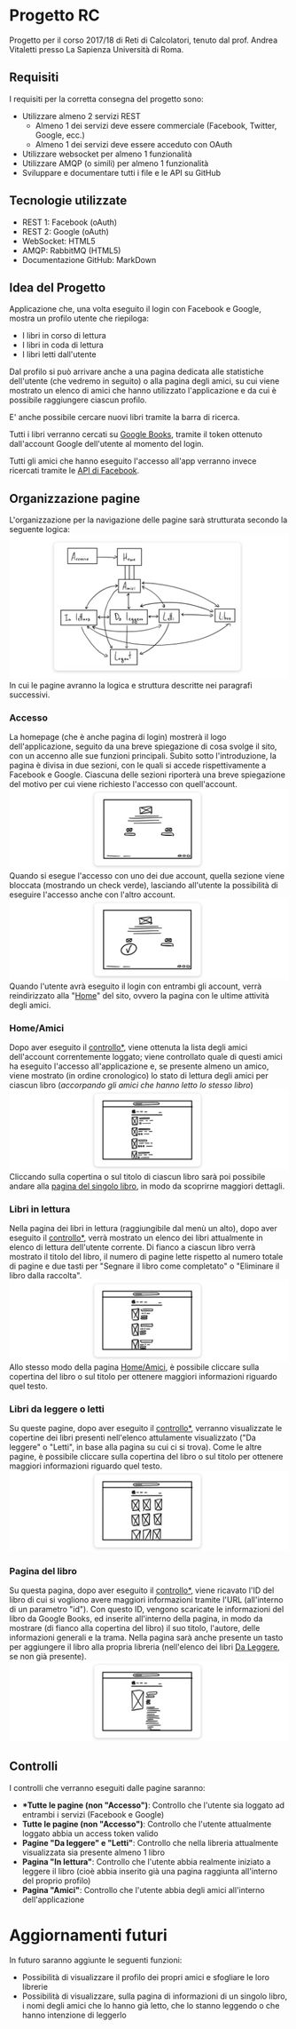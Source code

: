 # Progetto RC

Progetto per il corso 2017/18 di Reti di Calcolatori, tenuto dal prof. Andrea Vitaletti presso La Sapienza Università di Roma.

## Requisiti

I requisiti per la corretta consegna del progetto sono:
- Utilizzare almeno 2 servizi REST
  - Almeno 1 dei servizi deve essere commerciale (Facebook, Twitter, Google, ecc.)
  - Almeno 1 dei servizi deve essere acceduto con OAuth
- Utilizzare websocket per almeno 1 funzionalità
- Utilizzare AMQP (o simili) per almeno 1 funzionalità
- Sviluppare e documentare tutti i file e le API su GitHub

## Tecnologie utilizzate

- REST 1: Facebook (oAuth)
- REST 2: Google (oAuth)
- WebSocket: HTML5
- AMQP: RabbitMQ (HTML5)
- Documentazione GitHub: MarkDown

## Idea del Progetto

Applicazione che, una volta eseguito il login con Facebook e Google, mostra un profilo utente che riepiloga:

- I libri in corso di lettura
- I libri in coda di lettura
- I libri letti dall'utente

Dal profilo si può arrivare anche a una pagina dedicata alle statistiche dell'utente (che vedremo in seguito) o alla pagina degli amici, su cui viene mostrato un elenco di amici che hanno utilizzato l'applicazione e da cui è possibile raggiungere ciascun profilo.

E' anche possibile cercare nuovi libri tramite la barra di ricerca.

Tutti i libri verranno cercati su [Google Books](https://developers.google.com/books/), tramite il token ottenuto dall'account Google dell'utente al momento del login.

Tutti gli amici che hanno eseguito l'accesso all'app verranno invece ricercati tramite le [API di Facebook](https://developers.facebook.com/docs/graph-api/).

## Organizzazione pagine

L'organizzazione per la navigazione delle pagine sarà strutturata secondo la seguente logica:
![Navigazione delle pagine](https://github.com/francescosche/Progetto-RC/blob/master/img/navigazione-pagine.jpg)
In cui le pagine avranno la logica e struttura descritte nei paragrafi successivi.

### Accesso
La homepage (che è anche pagina di login) mostrerà il logo dell'applicazione, seguito da una breve spiegazione di cosa svolge il sito, con un accenno alle sue funzioni principali.
Subito sotto l'introduzione, la pagina è divisa in due sezioni, con le quali si accede rispettivamente a Facebook e Google. Ciascuna delle sezioni riporterà una breve spiegazione del motivo per cui viene richiesto l'accesso con quell'account.
![Pagina di accesso con nessun login fatto](https://github.com/francescosche/Progetto-RC/blob/master/img/accesso-nologin.jpg)
Quando si esegue l'accesso con uno dei due account, quella sezione viene bloccata (mostrando un check verde), lasciando all'utente la possibilità di eseguire l'accesso anche con l'altro account.
![Pagina di accesso con il login di sinistra già fatto](https://github.com/francescosche/Progetto-RC/blob/master/img/accesso-loginFB.jpg)
Quando l'utente avrà eseguito il login con entrambi gli account, verrà reindirizzato alla "[Home](#amici)" del sito, ovvero la pagina con le ultime attività degli amici.

### <a name="amici"></a>Home/Amici
Dopo aver eseguito il [controllo\*](#controlli), viene ottenuta la lista degli amici dell'account correntemente loggato; viene controllato quale di questi amici ha eseguito l'accesso all'applicazione e, se presente almeno un amico, viene mostrato (in ordine cronologico) lo stato di lettura degli amici per ciascun libro (_accorpando gli amici che hanno letto lo stesso libro_)
![Home page con elenco dei libri letti dagli amici](https://github.com/francescosche/Progetto-RC/blob/master/img/home-amici.jpg)
Cliccando sulla copertina o sul titolo di ciascun libro sarà poi possibile andare alla [pagina del singolo libro](#libro), in modo da scoprirne maggiori dettagli.

### Libri in lettura
Nella pagina dei libri in lettura (raggiungibile dal menù un alto), dopo aver eseguito il [controllo\*](#controlli), verrà mostrato un elenco dei libri attualmente in elenco di lettura dell'utente corrente. Di fianco a ciascun libro verrà mostrato il titolo del libro, il numero di pagine lette rispetto al numero totale di pagine e due tasti per "Segnare il libro come completato" o "Eliminare il libro dalla raccolta".
![Pagina dei libri "In lettura"](https://github.com/francescosche/Progetto-RC/blob/master/img/in-lettura.jpg)
Allo stesso modo della pagina [Home/Amici](#amici), è possibile cliccare sulla copertina del libro o sul titolo per ottenere maggiori informazioni riguardo quel testo.

### <a name="daleggere"></a>Libri da leggere o letti
Su queste pagine, dopo aver eseguito il [controllo\*](#controlli), verranno visualizzate le copertine dei libri presenti nell'elenco attulamente visualizzato ("Da leggere" o "Letti", in base alla pagina su cui ci si trova). Come le altre pagine, è possibile cliccare sulla copertina del libro o sul titolo per ottenere maggiori informazioni riguardo quel testo.
![Pagina dei libri da leggere o già letti](https://github.com/francescosche/Progetto-RC/blob/master/img/leggere-letti.jpg)

### <a name="libro"></a>Pagina del libro
Su questa pagina, dopo aver eseguito il [controllo\*](#controlli), viene ricavato l'ID del libro di cui si vogliono avere maggiori informazioni tramite l'URL (all'interno di un parametro "id"). Con questo ID, vengono scaricate le informazioni del libro da Google Books, ed inserite all'interno della pagina, in modo da mostrare (di fianco alla copertina del libro) il suo titolo, l'autore, delle informazioni generali e la trama.
Nella pagina sarà anche presente un tasto per aggiungere il libro alla propria libreria (nell'elenco dei libri [Da Leggere](#daleggere), se non già presente).
![Pagina con le informazioni del singolo libro](https://github.com/francescosche/Progetto-RC/blob/master/img/libro.jpg)

## <a name="controlli"></a>Controlli
I controlli che verranno eseguiti dalle pagine saranno:
- **\*Tutte le pagine (non "Accesso")**: Controllo che l'utente sia loggato ad entrambi i servizi (Facebook e Google)
- **Tutte le pagine (non "Accesso")**: Controllo che l'utente attualmente loggato abbia un access token valido
- **Pagine "Da leggere" e "Letti"**: Controllo che nella libreria attualmente visualizzata sia presente almeno 1 libro
- **Pagina "In lettura"**: Controllo che l'utente abbia realmente iniziato a leggere il libro (cioè abbia inserito già una pagina raggiunta all'interno del proprio profilo)
- **Pagina "Amici"**: Controllo che l'utente abbia degli amici all'interno dell'applicazione

# Aggiornamenti futuri
In futuro saranno aggiunte le seguenti funzioni:
- Possibilità di visualizzare il profilo dei propri amici e sfogliare le loro librerie
- Possibilità di visualizzare, sulla pagina di informazioni di un singolo libro, i nomi degli amici che lo hanno già letto, che lo stanno leggendo o che hanno intenzione di leggerlo
